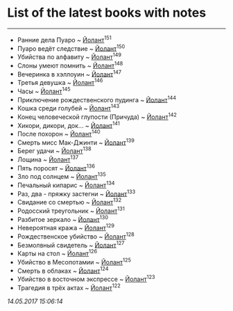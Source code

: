 # List of the latest books with notes
---

* Ранние дела Пуаро ~ [Йолант](users/104/104690883692185089260-google)<sup>151</sup>
* Пуаро ведёт следствие ~ [Йолант](users/104/104690883692185089260-google)<sup>150</sup>
* Убийства по алфавиту ~ [Йолант](users/104/104690883692185089260-google)<sup>149</sup>
* Слоны умеют помнить ~ [Йолант](users/104/104690883692185089260-google)<sup>148</sup>
* Вечеринка в хэллоуин ~ [Йолант](users/104/104690883692185089260-google)<sup>147</sup>
* Третья девушка ~ [Йолант](users/104/104690883692185089260-google)<sup>146</sup>
* Часы ~ [Йолант](users/104/104690883692185089260-google)<sup>145</sup>
* Приключение рождественского пудинга ~ [Йолант](users/104/104690883692185089260-google)<sup>144</sup>
* Кошка среди голубей ~ [Йолант](users/104/104690883692185089260-google)<sup>143</sup>
* Конец человеческой глупости (Причуда) ~ [Йолант](users/104/104690883692185089260-google)<sup>142</sup>
* Хикори, дикори, док... ~ [Йолант](users/104/104690883692185089260-google)<sup>141</sup>
* После похорон ~ [Йолант](users/104/104690883692185089260-google)<sup>140</sup>
* Смерть мисс Мак-Джинти ~ [Йолант](users/104/104690883692185089260-google)<sup>139</sup>
* Берег удачи ~ [Йолант](users/104/104690883692185089260-google)<sup>138</sup>
* Лощина ~ [Йолант](users/104/104690883692185089260-google)<sup>137</sup>
* Пять поросят ~ [Йолант](users/104/104690883692185089260-google)<sup>136</sup>
* Зло под солнцем ~ [Йолант](users/104/104690883692185089260-google)<sup>135</sup>
* Печальный кипарис ~ [Йолант](users/104/104690883692185089260-google)<sup>134</sup>
* Раз, два - пряжку застегни ~ [Йолант](users/104/104690883692185089260-google)<sup>133</sup>
* Свидание со смертью ~ [Йолант](users/104/104690883692185089260-google)<sup>132</sup>
* Родосский треугольник ~ [Йолант](users/104/104690883692185089260-google)<sup>131</sup>
* Разбитое зеркало ~ [Йолант](users/104/104690883692185089260-google)<sup>130</sup>
* Невероятная кража ~ [Йолант](users/104/104690883692185089260-google)<sup>129</sup>
* Рождественское убийство ~ [Йолант](users/104/104690883692185089260-google)<sup>128</sup>
* Безмолвный свидетель ~ [Йолант](users/104/104690883692185089260-google)<sup>127</sup>
* Карты на стол ~ [Йолант](users/104/104690883692185089260-google)<sup>126</sup>
* Убийство в Месопотамии ~ [Йолант](users/104/104690883692185089260-google)<sup>125</sup>
* Смерть в облаках ~ [Йолант](users/104/104690883692185089260-google)<sup>124</sup>
* Убийство в восточном экспрессе ~ [Йолант](users/104/104690883692185089260-google)<sup>123</sup>
* Трагедия в трёх актах ~ [Йолант](users/104/104690883692185089260-google)<sup>122</sup>


_14.05.2017 15:06:14_
